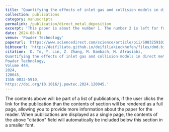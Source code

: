 ```yaml
---
title: "Quantifying the effects of inlet gas and collision models in direct metal deposition using a CFD-DEM approach"
collection: publications
category: manuscripts
permalink: /publication/direct_metal_deposition
excerpt: 'This paper is about the number 1. The number 2 is left for future work.'
date: 2024-08-01
venue: 'Powder Technology'
paperurl: 'https://www.sciencedirect.com/science/article/pii/S0032591024006892'
bibtexurl: 'http://deifiliato.github.io/deifiliakieckhefen/files/dmd.bib'
citation: 'D. To, Y. Lin, Z. Zhang, M. Bambach, M. Afrasiabi,
Quantifying the effects of inlet gas and collision models in direct metal deposition using a CFD-DEM approach,
Powder Technology,
Volume 444,
2024,
120045,
ISSN 0032-5910,
https://doi.org/10.1016/j.powtec.2024.120045.'
---
```

The contents above will be part of a list of publications, if the user clicks the link for the publication than the contents of section will be rendered as a full page, allowing you to provide more information about the paper for the reader. When publications are displayed as a single page, the contents of the above "citation" field will automatically be included below this section in a smaller font.
